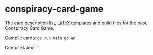 # conspiracy-card-game
The card description list, LaTeX templates and build files for the base Conspiracy Card Game.

Compile cards:
`go run main.go en`

Compile latex:
``